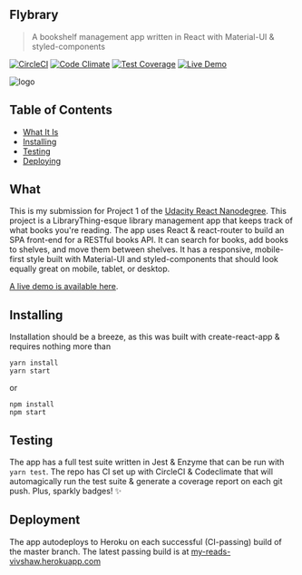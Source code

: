 ## Flybrary
> A bookshelf management app written in React with Material-UI & styled-components

[![CircleCI](https://circleci.com/gh/vivshaw/my-reads.svg?&style=shield)](https://circleci.com/gh/vivshaw/my-reads)
[![Code Climate](https://codeclimate.com/github/vivshaw/my-reads/badges/gpa.svg)](https://codeclimate.com/github/vivshaw/my-reads) [![Test Coverage](https://codeclimate.com/github/vivshaw/my-reads/badges/coverage.svg)](https://codeclimate.com/github/vivshaw/my-reads/coverage)
[![Live Demo](https://img.shields.io/badge/live%20demo-active-blue.svg)](https://my-reads-vivshaw.herokuapp.com/)

![logo](https://cdn.rawgit.com/vivshaw/my-reads/master/docs/textlogo.svg)

## Table of Contents

- [What It Is](#what)
- [Installing](#installing)
- [Testing](#testing)
- [Deploying](#deploying)

## What

This is my submission for Project 1 of the [Udacity React Nanodegree](https://www.udacity.com/course/react-nanodegree--nd019). This project
is a LibraryThing-esque library management app that keeps track of what books
you're reading. The app uses React & react-router to build an SPA front-end for
a RESTful books API. It can search for books, add books to shelves, and move
them between shelves. It has a responsive, mobile-first style built with Material-UI and styled-components
that should look equally great on mobile, tablet, or desktop.

[A live demo is available here](https://my-reads-vivshaw.herokuapp.com/).

## Installing
Installation should be a breeze, as this was built with create-react-app & requires
nothing more than

```
yarn install
yarn start
```

or

```
npm install
npm start
```

## Testing
The app has a full test suite written in Jest & Enzyme that can be run
with ```yarn test```. The repo has CI set up with CircleCI & Codeclimate that will
automagically run the test suite & generate a coverage report on each git push.
Plus, sparkly badges! :sparkles:

## Deployment
The app autodeploys to Heroku on each successful (CI-passing) build of the
master branch. The latest passing build is at [my-reads-vivshaw.herokuapp.com](https://my-reads-vivshaw.herokuapp.com/)

